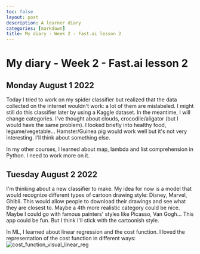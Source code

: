 ```yaml
---
toc: false
layout: post
description: A learner diary
categories: [markdown]
title: My diary - Week 2 - Fast.ai lesson 2
---
```

# My diary - Week 2 - Fast.ai lesson 2


## Monday August 1 2022

Today I tried to work on my spider classifier but realized that the data collected on the internet wouldn't work: a lot of them are mislabeled.
I might still do this classifier later by using a Kaggle dataset. In the meantime, I will change categories. I've thought about clouds,
crocodile/aligator (but I would have the same problem). I looked briefly into healthy food, legume/vegetable... Hamster/Guinea pig would work well
but it's not very interesting. I'll think about something else.

In my other courses, I learned about map, lambda and list comprehension in Python. I need to work more on it.

## Tuesday August 2 2022

I'm thinking about a new classifier to make. My idea for now is a model that would recognize different types of cartoon drawing style: Disney, Marvel, Ghibli.
This would allow people to download their drawings and see what they are closest to. Maybe a 4th more realistic category could be nice. Maybe I could go
with famous painters' styles like Picasso, Van Gogh... This app could be fun. But I think I'll stick with the cartoonish style.

In ML, I learned about linear regression and the cost function. I loved the representation of the cost function in different ways:
![cost_function_visual_linear_reg](https://user-images.githubusercontent.com/87048479/182500222-2549f04e-e6e8-42c5-97e2-56a8764fb1bd.png)
